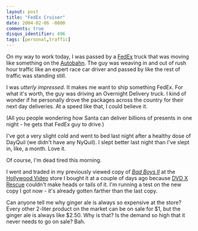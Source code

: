 ```yaml
---
layout: post
title: "FedEx Cruiser"
date: 2004-02-06 -0800
comments: true
disqus_identifier: 496
tags: [personal,traffic]
---
```

On my way to work today, I was passed by a [FedEx](http://www.fedex.com)
truck that was moving like something on the
[Autobahn](http://www.autobahn-online.de/index_e.html). The guy was
weaving in and out of rush hour traffic like an expert race car driver
and passed by like the rest of traffic was standing still.

 I was *utterly impressed*. It makes me want to ship something FedEx.
For what it's worth, the guy was driving an Overnight Delivery truck. I
kind of wonder if he personally drove the packages across the country
for their next day deliveries. At a speed like that, I could believe
it.

 (All you people wondering how Santa can deliver billions of presents in
one night - he gets that FedEx guy to drive.)

 I've got a very slight cold and went to bed last night after a healthy
dose of DayQuil (we didn't have any NyQuil). I slept better last night
than I've slept in, like, a month. Love it.

 Of course, I'm dead tired this morning.

 I went and traded in my previously viewed copy of [*Bad Boys
II*](http://www.amazon.com/exec/obidos/ASIN/B0000DKDUR/mhsvortex) at the
[Hollywood Video](http://www.hollywoodvideo.com/) store I bought it at a
couple of days ago because [DVD X
Rescue](http://www.dvdxcopy.com/DVDXrescue.asp) couldn't make heads or
tails of it. I'm running a test on the new copy I got now - it's already
gotten farther than the last copy.

 Can anyone tell me why ginger ale is always so expensive at the store?
Every other 2-liter product on the market can be on sale for $1, but
the ginger ale is always like $2.50. Why is that? Is the demand so high
that it never needs to go on sale? Bah.
